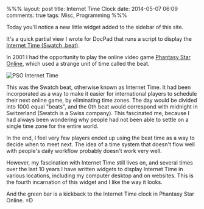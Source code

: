 %%%
layout: post
title: Internet Time Clock
date: 2014-05-07 06:09
comments: true
tags: Misc, Programming
%%%

Today you'll notice a new little widget added to the sidebar of this site.

It's a quick partial view I wrote for DocPad that runs a script to display the
<a href="http://www.swatch.com/zz_en/internettime/" target="_blank">Internet Time (Swatch .beat)</a>.

In 2001 I had the opportunity to play the online video game
<a href="http://en.wikipedia.org/wiki/Phantasy_Star_Online" target="_blank">Phantasy Star Online</a>,
which used a strange unit of time called the beat.

![PSO Internet Time](/stuff/pso-internet-time.jpg)

This was the Swatch beat, otherwise known as Internet Time.
It had been incorporated as a way to make it easier for international players to schedule their next online game,
by eliminating time zones. The day would be divided into 1000 equal "beats", and the 0th beat would correspond with
midnight in Switzerland (Swatch is a Swiss company).  This fascinated me, because I had always been wondering why
people had not been able to settle on a single time zone for the entire world.

In the end, I feel very few players ended up using the beat time as a way to decide when to meet next.
The idea of a time system that doesn't flow well with people's daily workflow probably doesn't work very well.

However, my fascination with Internet Time still lives on, and several times over the last 10 years I have written
widgets to display Internet Time in various locations, including my computer desktop and on websites.
This is the fourth incarnation of this widget and I like the way it looks.

And the green bar is a kickback to the Internet Time clock in Phantasy Star Online. =D
